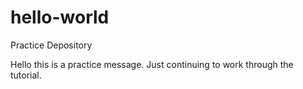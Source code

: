 # hello-world
Practice Depository

Hello this is a practice message.
Just continuing to work through the tutorial.
